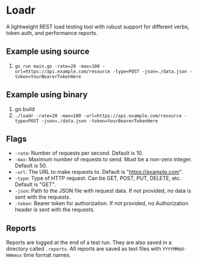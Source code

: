# Loadr

A lightweight REST load testing tool with rubust support for different verbs, token auth, and performance reports.

## Example using source

1. `go run main.go -rate=20 -max=100 -url=https://api.example.com/resource -type=POST -json=./data.json -token=YourBearerTokenHere`

## Example using binary

1. go build
2. `./loadr -rate=20 -max=100 -url=https://api.example.com/resource -type=POST -json=./data.json -token=YourBearerTokenHere`

## Flags

- `-rate`: Number of requests per second. Default is 10.
- `-max`: Maximum number of requests to send. Must be a non-zero integer. Default is 50.
- `-url`: The URL to make requests to. Default is "https://example.com".
- `-type`: Type of HTTP request. Can be GET, POST, PUT, DELETE, etc. Default is "GET".
- `-json`: Path to the JSON file with request data. If not provided, no data is sent with the requests.
- `-token`: Bearer token for authorization. If not provided, no Authorization header is sent with the requests.

## Reports

Reports are logged at the end of a test run. They are also saved in a directory called `.reports`. All reports are saved as text files with `YYYYMMdd-HHmmss` time format names.
